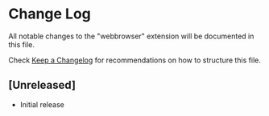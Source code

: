# Change Log

All notable changes to the "webbrowser" extension will be documented in this file.

Check [Keep a Changelog](http://keepachangelog.com/) for recommendations on how to structure this file.

## [Unreleased]

- Initial release
